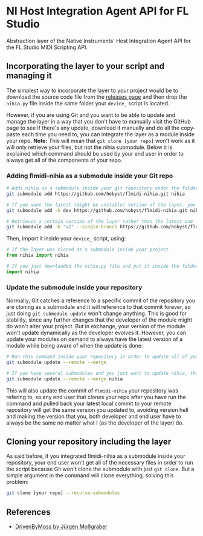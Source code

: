 # NI Host Integration Agent API for FL Studio
Abstraction layer of the Native Instruments' Host Integration Agent API for the FL Studio MIDI Scripting API.

## Incorporating the layer to your script and managing it
The simplest way to incorporate the layer to your project would be to download the source code file from the [releases page](https://github.com/hobyst/flmidi-nihia/releases) and then drop the `nihia.py` file inside the same folder your `device_` script is located.

However, if you are using Git and you want to be able to update and manage the layer in a way that you don't have to manually visit the GitHub page to see if there's any update, download it manually and do all the copy-paste each time you need to, you can integrate the layer as a module inside your repo. **Note:** This will mean that `git clone [your repo]` won't work as it will only retrieve your files, but not the nihia submodule. Below it is explained which command should be used by your end user in order to always get all of the components of your repo.
### Adding flmidi-nihia as a submodule inside your Git repo
```bash
# Adds nihia as a submodule inside your git repository under the folder "nihia" (latest stable version, contained in master branch)
git submodule add https://github.com/hobyst/flmidi-nihia.git nihia

# If you want the latest (might be unstable) version of the layer, you can clone the "dev" branch as a submodule:
git submodule add -b dev https://github.com/hobyst/flmidi-nihia.git nihia

# Retrieves a certain version of the layer rather than the latest one
git submodule add -b "v1" --single-branch https://github.com/hobyst/flmidi-nihia.git nihia
```

Then, import it inside your `device_` script, using:
```python
# If the layer was cloned as a submodule inside your project
from nihia import nihia

# If you just downloaded the nihia.py file and put it inside the folder where the device_ script is located
import nihia
```

### Update the submodule inside your repository
Normally, Git catches a reference to a specific commit of the repository you are cloning as a submodule and it will reference to that commit forever, so just doing `git submodule update` won't change anything. This is good for stability, since any further changes that the developer of the module might do won't alter your project. But in exchange, your version of the module won't update dynamically as the developer evolves it.
However, you can update your modules on demand to always have the latest version of a module while being aware of when the update is done:
```bash
# Run this command inside your repository in order to update all of your modules to the latest version (made by other people and not hosted locally)
git submodule update --remote --merge

# If you have several submodules and you just want to update nihia, this will do so
git submodule update --remote --merge nihia
```
This will also update the commit of `flmidi-nihia` your repository was refering to, so any end user that clones your repo after you have run the command and pulled back your latest local commit to your remote repository will get the same version you updated to, avoiding version hell and making the version that you, both developer and end user have to always be the same no matter what I (as the developer of the layer) do.

## Cloning your repository including the layer
As said before, if you integrated flmidi-nihia as a submodule inside your repository, your end user won't get all of the necessary files in order to run the script because Git won't clone the submodule with just `git clone`. But a simple argument in the command will clone everything, solving this problem:

```bash
git clone [your repo] --recurse-submodules
```

## References
 - [DrivenByMoss by Jürgen Moßgraber](https://github.com/git-moss/DrivenByMoss)
